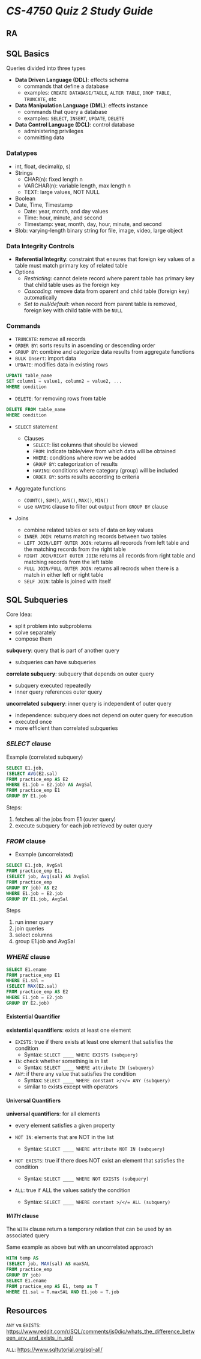 # ***CS-4750 Quiz 2 Study Guide***


## **RA**

## **SQL Basics**

Queries divided into three types
- **Data Driven Language (DDL)**: effects schema
  - commands that define a database
  - examples: `CREATE DATABASE/TABLE`, `ALTER TABLE`, `DROP TABLE`, `TRUNCATE`, etc
- **Data Manipulation Language (DML)**: effects instance
  - commands that query a database
  - examples: `SELECT`, `INSERT`, `UPDATE`, `DELETE`
- **Data Control Language (DCL)**: control database
  - administering privileges
  - committing data

### **Datatypes**
- int, float, decimal(p, s)
- Strings
  - CHAR(n): fixed length n
  - VARCHAR(n): variable length, max length n 
  - TEXT: large values, NOT NULL
- Boolean
- Date, Time, Timestamp
  - Date: year, month, and day values
  - Time: hour, minute, and second
  - Timestamp: year, month, day, hour, minute, and second
- Blob: varying-length binary string for file, image, video, large object

### **Data Integrity Controls**
- **Referential Integrity**: constraint that ensures that foreign key values of a table must match primary key of related table
- Options
  - *Restricting*: cannot delete record where parent table has primary key that child table uses as the foreign key
  - *Cascading*: remove data from oparent and child table (foreign key) automatically
  - *Set to null/default*: when record from parent table is removed, foreign key with child table with be `NULL`

### **Commands**
- `TRUNCATE`: remove all records
- `ORDER BY`: sorts results in ascending or descending order
- `GROUP BY`: combine and categorize data results from aggregate functions
- `BULK Insert`: import data
- `UPDATE`: modifies data in existing rows
```sql
UPDATE table_name
SET column1 = value1, column2 = value2, ...
WHERE condition
```
- `DELETE`: for removing rows from table
```sql
DELETE FROM table_name
WHERE condition
```
- `SELECT` statement
  - Clauses
    - `SELECT`: list columns that should be viewed
    - `FROM`: indicate table/view from which data will be obtained
    - `WHERE`: conditions where row we be added
    - `GROUP BY`: categorization of results
    - `HAVING`: conditions where category (group) will be included
    - `ORDER BY`: sorts results according to criteria

- Aggregate functions
  - `COUNT()`, `SUM()`, `AVG()`, `MAX()`, `MIN()`
  - use `HAVING` clause to filter out output from `GROUP BY` clause
- Joins
  - combine related tables or sets of data on key values
  - `INNER JOIN`: returns matching records between two tables
  - `LEFT JOIN/LEFT OUTER JOIN`: returns all recorods from left table and the matching records from the right table
  - `RIGHT JOIN/RIGHT OUTER JOIN`: returns all records from right table and matching records from the left table
  - `FULL JOIN/FULL OUTER JOIN`: returns all recrods when there is a match in either left or right table
  - `SELF JOIN`: table is joined with itself

## **SQL Subqueries**

Core Idea:
- split problem into subproblems
- solve separately
- compose them

**subquery**: query that is part of another query
- subqueries can have subqueries

**correlate subquery**: subquery that depends on outer query
- subquery executed repeatedly
- inner query references outer query

**uncorrelated subquery**: inner query is independent of outer query
- independence: subquery does not depend on outer query for execution
- executed once
- more efficient than correlated subqueries

### *SELECT* clause

Example (correlated subquery)
```sql
SELECT E1.job,
(SELECT AVG(E2.sal)
FROM practice_emp AS E2
WHERE E1.job = E2.job) AS AvgSal
FROM practice_emp E1
GROUP BY E1.job
```

Steps:
1. fetches all the jobs from E1 (outer query)
2. execute subquery for each job retrieved by outer query

### *FROM* clause
- Example (uncorrelated)
```sql
SELECT E1.job, AvgSal
FROM practice_emp E1,
(SELECT job, Avg(sal) AS AvgSal
FROM practice_emp
GROUP BY job) AS E2
WHERE E1.job = E2.job
GROUP BY E1.job, AvgSal
```

Steps
1. run inner query
2. join queries
3. select columns
4. group E1.job and AvgSal

### *WHERE* clause

```sql
SELECT E1.ename
FROM practice_emp E1
WHERE E1.sal = 
(SELECT MAX(E2.sal)
FROM practice_emp AS E2
WHERE E1.job = E2.job
GROUP BY E2.job)
```

#### **Existential Quantifier**
**existential quantifiers**: exists at least one element
- `EXISTS`: true if there exists at least one element that satisfies the condition
  - Syntax: `SELECT ____ WHERE EXISTS (subquery)`
- `IN`: check whether something is in list
  - Syntax: `SELECT ____ WHERE attribute IN (subquery)`
- `ANY`: if there any value that satisfies the condition
  - Syntax: `SELECT ____ WHERE constant >/</= ANY (subquery)`
  - similar to exists except with operators

#### **Universal Quantifiers**
**universal quantifiers**: for all elements
- every element satisfies a given property

- `NOT IN`: elements that are NOT in the list
  - Syntax: `SELECT ____ WHERE attribute NOT IN (subquery)`
- `NOT EXISTS`: true if there does NOT exist an element that satisfies the condition
  - Syntax: `SELECT ____ WHERE NOT EXISTS (subquery)`
- `ALL`: true if ALL the values satisfy the condition
  - Syntax: `SELECT ____ WHERE constant >/</= ALL (subquery)`

#### *WITH* clause 

The `WITH` clause return a temporary relation that can be used by an associated query

Same example as above but with an uncorrelated approach
```sql
WITH temp AS 
(SELECT job, MAX(sal) AS maxSAL
FROM practice_emp
GROUP BY job)
SELECT E1.ename
FROM practice_emp AS E1, temp as T
WHERE E1.sal = T.maxSAL AND E1.job = T.job
```

## **Resources**

`ANY` vs `EXISTS`: https://www.reddit.com/r/SQL/comments/js0dic/whats_the_difference_between_any_and_exists_in_sql/

`ALL`: https://www.sqltutorial.org/sql-all/


